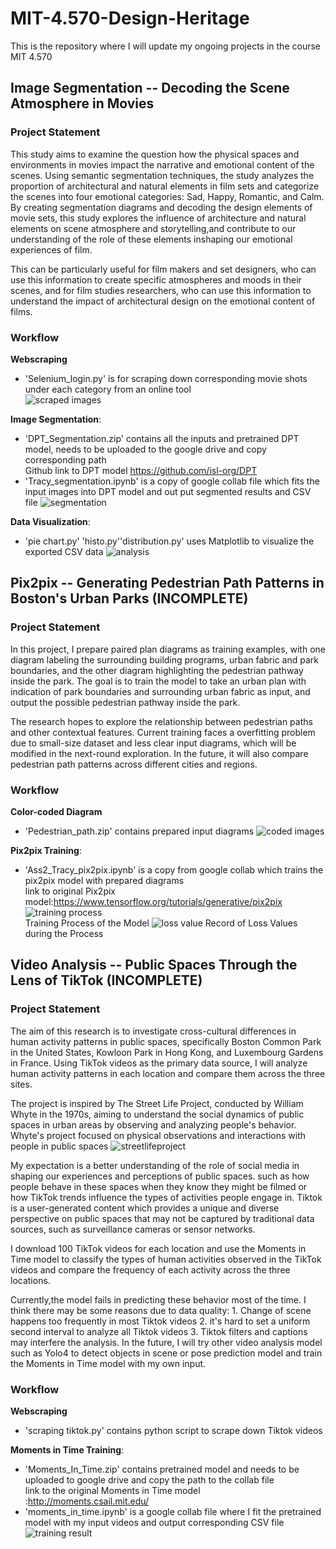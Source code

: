 # MIT-4.570-Design-Heritage
This is the repository where I will update my ongoing projects in the course MIT 4.570
  
## Image Segmentation -- Decoding the Scene Atmosphere in Movies
  
### Project Statement
This study aims to examine the question how the physical spaces and environments in movies impact the narrative and emotional content of the scenes. Using semantic 
segmentation techniques, the study analyzes the proportion of architectural and natural elements in film sets and categorize the scenes into four emotional 
categories: Sad, Happy, Romantic, and Calm. By creating segmentation diagrams and decoding the design elements of movie sets, this study explores the influence of 
architecture and natural elements on scene atmosphere and storytelling,and contribute to our understanding of the role of these elements inshaping our emotional 
experiences of film.
  
This can be particularly useful for film makers and set designers, who can use this information to create specific atmospheres and moods in their scenes, and for 
film studies researchers, who can use this information to understand the impact of architectural design on the emotional content of films.

### Workflow
**Webscraping**  
- 'Selenium_login.py' is for scraping down corresponding movie shots under each category from an online tool  
![scraped images](https://github.com/shuhanmomo/MIT-4.570-Design-Heritage/blob/cd693d93ce010c18932c2a4cf1fb75f1c038d96e/img/webscraping.jpg)
  
**Image Segmentation**:  
- 'DPT_Segmentation.zip' contains all the inputs and pretrained DPT model, needs to be uploaded to the google drive and copy corresponding path  
   Github link to DPT model https://github.com/isl-org/DPT
- 'Tracy_segmentation.ipynb' is a copy of google collab file which fits the input images into DPT model and out put segmented results and CSV file
![segmentation](https://github.com/shuhanmomo/MIT-4.570-Design-Heritage/blob/cd693d93ce010c18932c2a4cf1fb75f1c038d96e/img/segmented.png)
  
**Data Visualization**:  
- 'pie chart.py' 'histo.py''distribution.py' uses Matplotlib to visualize the exported CSV data
![analysis](https://github.com/shuhanmomo/MIT-4.570-Design-Heritage/blob/cd693d93ce010c18932c2a4cf1fb75f1c038d96e/img/data%20analysis.jpg)  
    
  
  
## Pix2pix --  Generating Pedestrian Path Patterns in Boston's Urban Parks (INCOMPLETE) 
 
### Project Statement
In this project, I prepare paired plan diagrams as training examples, with one diagram labeling the surrounding building programs, urban fabric and park boundaries, and the other diagram highlighting the pedestrian pathway inside the park. The goal is to train the model to take an urban plan with indication of park boundaries and surrounding urban fabric as input, and output the possible pedestrian pathway inside the park.

The research hopes to explore the relationship between pedestrian paths and other contextual  features. Current training faces a overfitting problem due to small-size dataset and less clear input diagrams, which will be modified in the next-round exploration. In the future, it will also compare pedestrian path patterns across different cities and regions.


### Workflow
**Color-coded Diagram**  
- 'Pedestrian_path.zip' contains prepared input diagrams
![coded images](https://github.com/shuhanmomo/MIT-4.570-Design-Heritage/blob/49da4fd53152097c955dcb8fa5fc4c245c461a9d/img/pix2pix.png)
  
**Pix2pix Training**:  
- 'Ass2_Tracy_pix2pix.ipynb' is a copy from google collab which trains the pix2pix model with prepared diagrams  
link to original Pix2pix model:https://www.tensorflow.org/tutorials/generative/pix2pix
![training process](https://github.com/shuhanmomo/MIT-4.570-Design-Heritage/blob/49da4fd53152097c955dcb8fa5fc4c245c461a9d/img/pix2pix-training%20process.png)  
Training Process of the Model
![loss value](https://github.com/shuhanmomo/MIT-4.570-Design-Heritage/blob/49da4fd53152097c955dcb8fa5fc4c245c461a9d/img/pix2pix%20-loss.png)
Record of Loss Values during the Process  
  
  
  
## Video Analysis --  Public Spaces Through the Lens of TikTok (INCOMPLETE) 
 
### Project Statement
The aim of this research is to investigate cross-cultural differences in human activity patterns in public spaces, specifically Boston Common Park in the United States, Kowloon Park in Hong Kong, and Luxembourg Gardens in France. Using TikTok videos as the primary data source, I will analyze human activity patterns in each location and compare them across the three sites.

The project is inspired by The Street Life Project, conducted by William Whyte in the 1970s, aiming to understand the social dynamics of public spaces in urban areas by observing and analyzing people's behavior. Whyte's project focused on physical observations and interactions with people in public spaces
![streetlifeproject](https://github.com/shuhanmomo/MIT-4.570-Design-Heritage/blob/5c49d8b0b44d9daf47ae6807a4de4e3d3a527090/img/street%20life%20project.png)

My expectation is a better understanding of the role of social media in shaping our experiences and perceptions of public spaces. such as how people behave in these spaces when they know they might be filmed or how TikTok trends influence the types of activities people engage in. Tiktok is a user-generated content which provides a unique and diverse perspective on public spaces that may not be captured by traditional data sources, such as surveillance cameras or sensor networks.

I download 100 TikTok videos for each location and use the Moments in Time model to classify the types of human activities observed in the TikTok videos and compare the frequency of each activity across the three locations.

Currently,the model fails in predicting these behavior most of the time. I think there may be some reasons due to data quality: 1. Change of scene happens too frequently in most Tiktok videos 2. it's hard to set a uniform second interval to analyze all Tiktok videos 3. Tiktok filters and captions may interfere the analysis.  In the future, I will try other video analysis model such as Yolo4 to detect objects in scene or pose prediction model and train the Moments in Time model with my own input.



### Workflow
**Webscraping**  
- 'scraping tiktok.py' contains python script to scrape down Tiktok videos
  
**Moments in Time Training**:  
- 'Moments_In_Time.zip' contains pretrained model and needs to be uploaded to google drive and copy the path to the collab file  
link to the original Moments in Time model :http://moments.csail.mit.edu/
- 'moments_in_time.ipynb' is a google collab file where I fit the pretrained model with my input videos and output corresponding CSV file
![training result](https://github.com/shuhanmomo/MIT-4.570-Design-Heritage/blob/5c49d8b0b44d9daf47ae6807a4de4e3d3a527090/img/moments%20in%20time.png)
  




